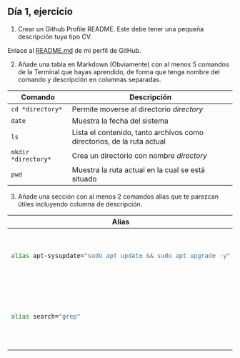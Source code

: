 ## Día 1, ejercicio

1. Crear un Github Profile README. Este debe tener una pequeña descripción tuya tipo CV.

Enlace al [README.md](https://github.com/aitorias/aitorias#readme) de mi perfil de GitHub.

2. Añade una tabla en Markdown (Obviamente) con al menos 5 comandos de la Terminal que hayas aprendido, de forma que tenga nombre del comando y descripción en columnas separadas.

| Comando             | Descripción                                                            |
|---------------------|------------------------------------------------------------------------|
| `cd *directory*`    | Permite moverse al directorio *directory*                              |
| `date`              | Muestra la fecha del sistema                                           |
| `ls`                | Lista el contenido, tanto archivos como directorios, de la ruta actual |
| `mkdir *directory*` | Crea un directorio con nombre *directory*                              |
| `pwd`               | Muestra la ruta actual en la cual se está situado                      |

3. Añade una sección con al menos 2 comandos alias que te parezcan útiles incluyendo columna de descripción.

<table>
<thead>
<tr>
<th>
Alias
</th>
<th>
Description
</th>
</tr>
</thead>
<tr>
<td>

```bash
alias apt-sysupdate="sudo apt update && sudo apt upgrade -y"
```

</td>
<td>
Este alias actualiza todos los paquetes del sistema Linux.
</td>
</tr>
<tr>
</tr>
<tr>
<td>

```bash
alias search="grep"
```

</td>
<td>
Este alias se utiliza para buscar texto y cadenas de texto en un archivo.
</td>
</tr>
</table>

